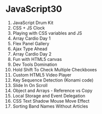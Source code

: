 # JavaScript30
1. JavaScript Drum Kit
2. CSS + JS Clock
3. Playing with CSS variables and JS
4. Array Cardio Day 1
5. Flex Panel Gallery
6. Ajax Type Ahead
7. Array Cardio Day 2
8. Fun with HTML5 canvas
9. Dev Tools Domination
10. Hold Shift To Check Multiple Checkboxes
11. Custom HTML5 Video Player
12. Key Sequence Detection (Konami code)
13. Slide In On Scroll
14. Object and Arrays - Reference vs Copy
15. Local Storage and Event Delegation
16. CSS Text Shadow Mouse Move Effect
17. Sorting Band Names Without Articles